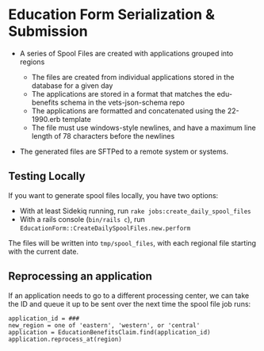 # Education Form Serialization & Submission

* A series of Spool Files are created with applications grouped into regions
  * The files are created from individual applications stored in the database for a given day
  * The applications are stored in a format that matches the edu-benefits schema in the vets-json-schema repo
  * The applications are formatted and concatenated using the 22-1990.erb template
  * The file must use windows-style newlines, and have a maximum line length of 78 characters before the newlines

* The generated files are SFTPed to a remote system or systems.

## Testing Locally

If you want to generate spool files locally, you have two options:

* With at least Sidekiq running, run `rake jobs:create_daily_spool_files`
* With a rails console (`bin/rails c`), run `EducationForm::CreateDailySpoolFiles.new.perform`

The files will be written into `tmp/spool_files`, with each regional file starting with the current date.

## Reprocessing an application

If an application needs to go to a different processing center, we can take the ID and queue it up to be sent over the next time the spool file job runs:

```
application_id = ###
new_region = one of 'eastern', 'western', or 'central'
application = EducationBenefitsClaim.find(application_id)
application.reprocess_at(region)
```
